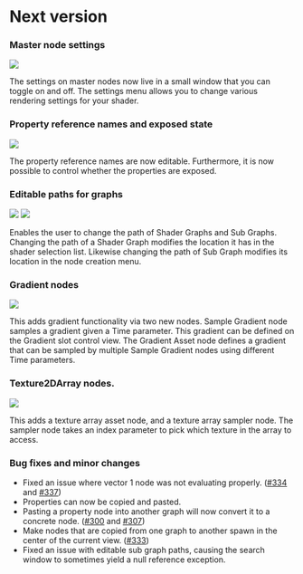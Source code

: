 # Next version

### Master node settings

![](.data/menu_settings.png)

The settings on master nodes now live in a small window that you can toggle on and off. The settings menu allows you to change various rendering settings for your shader.

### Property reference names and exposed state

![](.data/editable_property_references.gif)

The property reference names are now editable. Furthermore, it is now possible to control whether the properties are exposed.

### Editable paths for graphs

![](.data/change_path.gif)
![](.data/use_path.gif)

Enables the user to change the path of Shader Graphs and Sub Graphs. Changing the path of a Shader Graph modifies the location it has in the shader selection list. Likewise changing the path of Sub Graph modifies its location in the node creation menu.


### Gradient nodes

![](.data/gradient_node.png)

This adds gradient functionality via two new nodes. Sample Gradient node samples a gradient given a Time parameter. This gradient can be defined on the Gradient slot control view. The Gradient Asset node defines a gradient that can be sampled by multiple Sample Gradient nodes using different Time parameters.

### Texture2DArray nodes.

![](.data/texture_array_node.png)

This adds a texture array asset node, and a texture array sampler node. The sampler node takes an index parameter to pick which texture in the array to access.


### Bug fixes and minor changes

- Fixed an issue where vector 1 node was not evaluating properly. ([#334](https://github.com/Unity-Technologies/ShaderGraph/issues/334) and [#337](https://github.com/Unity-Technologies/ShaderGraph/issues/337))
- Properties can now be copied and pasted.
- Pasting a property node into another graph will now convert it to a concrete node. ([#300](https://github.com/Unity-Technologies/ShaderGraph/issues/300) and [#307](https://github.com/Unity-Technologies/ShaderGraph/pull/307))
- Make nodes that are copied from one graph to another spawn in the center of the current view. ([#333](https://github.com/Unity-Technologies/ShaderGraph/issues/333))
- Fixed an issue with editable sub graph paths, causing the search window to sometimes yield a null reference exception.
